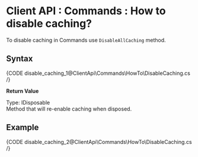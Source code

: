 # Client API : Commands : How to disable caching?

To disable caching in Commands use `DisableAllCaching` method.

## Syntax

{CODE disable_caching_1@ClientApi\Commands\HowTo\DisableCaching.cs /}

**Return Value**

Type: IDisposable   
Method that will re-enable caching when disposed.

## Example

{CODE disable_caching_2@ClientApi\Commands\HowTo\DisableCaching.cs /}